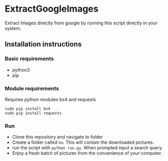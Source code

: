 # ExtractGoogleImages
Extract Images directly from google by running this script directly in your system.

## Installation instructions
### Basic requirements
- python3
- pip

### Module requirements
Requires python modules bs4 and requests

```
sudo pip install bs4
sudo pip install requests
```
### Run
* Clone this repository and navigate to folder
* Create a folder called `ho`. This will contain the downloaded pictures.
* run the script with `python run.py`. When prompted input a search query.
* Enjoy a fresh batch of pictures from the convenience of your computer.
